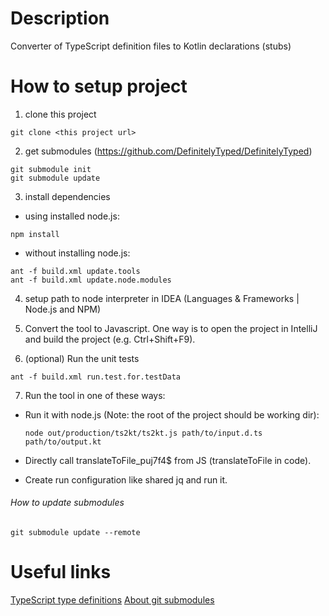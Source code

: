 # Description
Converter of TypeScript definition files to Kotlin declarations (stubs)

# How to setup project
1. clone this project
  ```shell
  git clone <this project url>
  ```

2. get submodules (https://github.com/DefinitelyTyped/DefinitelyTyped)
  ```shell
  git submodule init
  git submodule update
  ```

3. install dependencies
  * using installed node.js:
  
  ```shell
  npm install
  ```
  
  * without installing node.js:

  ```shell
  ant -f build.xml update.tools
  ant -f build.xml update.node.modules
  ```

4. setup path to node interpreter in IDEA (Languages & Frameworks | Node.js and NPM)

5. Convert the tool to Javascript.  One way is to open the project in IntelliJ and build the project (e.g. Ctrl+Shift+F9).

6. (optional) Run the unit tests

```shell
ant -f build.xml run.test.for.testData
```

7. Run the tool in one of these ways:
  * Run it with node.js (Note: the root of the project should be working dir):

    ```shell
    node out/production/ts2kt/ts2kt.js path/to/input.d.ts path/to/output.kt
    ```
  * Directly call translateToFile_puj7f4$ from JS (translateToFile in code).
  * Create run configuration like shared jq and run it.


###### How to update submodules
  ```shell
  git submodule update --remote
  ```

# Useful links
[TypeScript type definitions](https://github.com/DefinitelyTyped/DefinitelyTyped)
[About git submodules](https://git-scm.com/book/en/v2/Git-Tools-Submodules)
